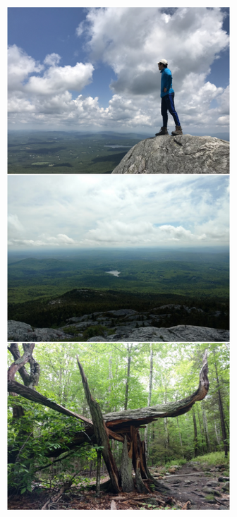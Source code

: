 
<img src="https://github.com/johnny-github/Welcome/blob/master/monadnock_hike.jpg" alt="Me near the summit of Mount Monadnock">
<br>
<img src="https://github.com/johnny-github/Welcome/blob/master/summit.jpg" alt="The summit of Mount Monadnock">
<br>
<img src="https://github.com/johnny-github/Welcome/blob/master/monadnock_weird_tree.jpg" alt="Weird tree">
